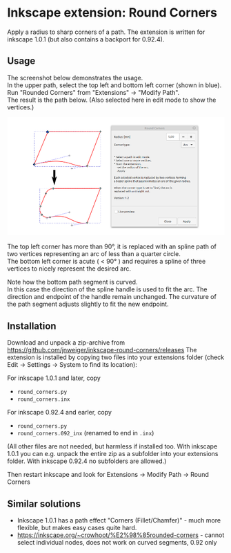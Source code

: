 # Inkscape extension: Round Corners
Apply a radius to sharp corners of a path.
The extension is written for inkscape 1.0.1 (but also contains a backport for 0.92.4).

## Usage
The screenshot below demonstrates the usage.<br>
In the upper path, select the top left and bottom left corner (shown in blue).<br>
Run "Rounded Corners" from "Extensions" -> "Modify Path".<br>
The result is the path below. (Also selected here in edit mode to show the vertices.)

[![screenshot](doc/slanted_rect.png)](https://github.com/jnweiger/inkscape-round-corners/releases)


The top left corner has more than 90°, it is replaced with an spline path of two vertices representing an arc of less than a quarter circle.<br>
The bottom left corner is acute ( < 90° ) and requires a spline of three vertices to nicely represent the desired arc.

Note how the bottom path segment is curved.<br>
In this case the direction of the spline handle is used to fit the arc. The direction and endpoint of the handle remain unchanged.
The curvature of the path segment adjusts slightly to fit the new endpoint.

## Installation

Download and unpack a zip-archive from https://github.com/jnweiger/inkscape-round-corners/releases
The extension is installed by copying two files into your extensions folder (check Edit -> Settings -> System to find its location):

For inkscape 1.0.1 and later, copy
* `round_corners.py`
* `round_corners.inx`

For inkscape 0.92.4 and earler, copy
* `round_corners.py`
* `round_corners.092_inx` (renamed to end in `.inx`)

(All other files are not needed, but harmless if installed too.
With inkscape 1.0.1 you can e.g. unpack the entire zip as a subfolder into your extensions folder.
With inkscape 0.92.4 no subfolders are allowed.)

Then restart inkscape and look for Extensions -> Modify Path -> Round Corners

## Similar solutions

* Inkscape 1.0.1 has a path effect "Corners (Fillet/Chamfer)" - much more flexible, but makes easy cases quite hard.
* https://inkscape.org/~crowhoot/%E2%98%85rounded-corners - cannot select individual nodes, does not work on curved segments, 0.92 only
